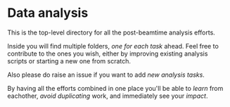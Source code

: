 # Data analysis

This is the top-level directory for all the post-beamtime analysis efforts.

Inside you will find multiple folders, *one for each task* ahead. Feel free
to contribute to the ones you wish, either by improving existing analysis
scripts or starting a new one from scratch.

Also please do raise an issue if you want to add *new analysis tasks*.

By having all the efforts combined in one place you'll be able to *learn*
from eachother, *avoid duplicating* work, and immediately see your *impact*.
